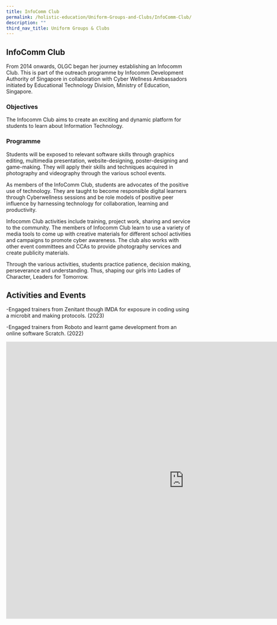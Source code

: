 ```yaml
---
title: InfoComm Club
permalink: /holistic-education/Uniform-Groups-and-Clubs/InfoComm-Club/
description: ""
third_nav_title: Uniform Groups & Clubs
---
```

## InfoComm Club

From 2014 onwards, OLGC began her journey establishing an Infocomm Club. This is part of the outreach programme by Infocomm Development Authority of Singapore in collaboration with Cyber Wellness Ambassadors initiated by Educational Technology Division, Ministry of Education, Singapore.

### Objectives

The Infocomm Club aims to create an exciting and dynamic platform for students to learn about Information Technology.

### Programme


Students will be exposed to relevant software skills through graphics editing, multimedia presentation, website-designing, poster-designing and game-making. They will apply their skills and techniques acquired in photography and videography through the various school events.

As members of the InfoComm Club, students are advocates of the positive use of technology. They are taught to become responsible digital learners through Cyberwellness sessions and be role models of positive peer influence by harnessing technology for collaboration, learning and productivity. 

Infocomm Club activities include training, project work, sharing and service to the community. The members of Infocomm Club learn to use a variety of media tools to come up with creative materials for different school activities and campaigns to promote cyber awareness. The club also works with other event committees and CCAs to provide photography services and create publicity materials.

Through the various activities, students practice patience, decision making, perseverance and understanding. Thus, shaping our girls into Ladies of Character, Leaders for Tomorrow.


Activities and Events
---------------------
-Engaged trainers from Zenitant though IMDA for exposure in coding using a microbit and making protocols. (2023)

-Engaged trainers from Roboto and learnt game development from an online software Scratch. (2022)
<br>
<iframe src="https://docs.google.com/presentation/d/e/2PACX-1vRaDkoQHmdLK91Crv-U5DY9KIQwGhHiefVyR2_AYks_iEA1HBzq1qm0pSqgiRRnzqdOK4Q9D5SBT8Kj/embed?start=false&amp;loop=false&amp;delayms=3000" frameborder="0" width="960" height="749" allowfullscreen="true"></iframe>
